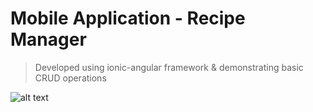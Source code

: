 # Mobile Application - Recipe Manager
> Developed using ionic-angular framework & demonstrating basic CRUD operations

![alt text](https://i2.wp.com/getmespark.com/wp-content/uploads/comingsoon_stamp_4.png)
